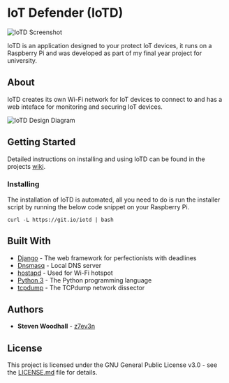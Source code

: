 # IoT Defender (IoTD)

![IoTD Screenshot](https://user-images.githubusercontent.com/1827161/57136168-dad50080-6da3-11e9-8344-eb614be99b5d.png)

IoTD is an application designed to your protect IoT devices, it runs on a Raspberry Pi and was developed as part of my final year project for university.

## About

IoTD creates its own Wi-Fi network for IoT devices to connect to and has a web inteface for monitoring and securing IoT devices.

![IoTD Design Diagram](https://user-images.githubusercontent.com/1827161/56987862-7db03380-6b86-11e9-9237-374ddc547c1a.png)

## Getting Started

Detailed instructions on installing and using IoTD can be found in the projects [wiki](https://github.com/z7ev3n/IoTD/wiki/Getting-Started).

### Installing

The installation of IoTD is automated, all you need to do is run the installer script by running the below code snippet on your Raspberry Pi.

```
curl -L https://git.io/iotd | bash
```

## Built With

* [Django](https://github.com/django/django) - The web framework for perfectionists with deadlines
* [Dnsmasq](http://thekelleys.org.uk/dnsmasq/doc.html) - Local DNS server
* [hostapd](https://w1.fi/hostapd/) - Used for Wi-Fi hotspot
* [Python 3](https://github.com/python/cpython) - The Python programming language
* [tcpdump](https://github.com/the-tcpdump-group/tcpdump) - The TCPdump network dissector

## Authors

* **Steven Woodhall** - [z7ev3n](https://github.com/z7ev3n)

## License

This project is licensed under the GNU General Public License v3.0 - see the
 [LICENSE.md](LICENSE.md) file for details.
